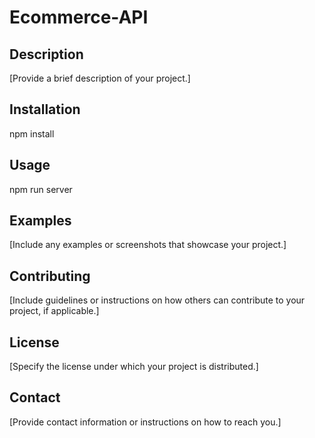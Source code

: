 # Ecommerce-API

## Description

[Provide a brief description of your project.]

## Installation

npm install

## Usage

npm run server

## Examples

[Include any examples or screenshots that showcase your project.]

## Contributing

[Include guidelines or instructions on how others can contribute to your project, if applicable.]

## License

[Specify the license under which your project is distributed.]

## Contact

[Provide contact information or instructions on how to reach you.]
